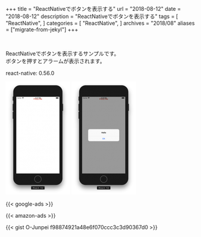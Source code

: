 +++
title = "ReactNativeでボタンを表示する"
url = "2018-08-12"
date = "2018-08-12"
description = "ReactNativeでボタンを表示する"
tags = [
    "ReactNative",
]
categories = [
    "ReactNative",
]
archives = "2018/08"
aliases = ["migrate-from-jekyl"]
+++

<br>

ReactNativeでボタンを表示するサンプルです。  
ボタンを押すとアラームが表示されます。  

react-native: 0.56.0  

![alt](1.png)
![alt](2.png)

<!-- Google Ads -->
{{< google-ads >}}

<!-- Amazon Ads -->
{{< amazon-ads >}}

{{< gist O-Junpei f98874921a48e6f070ccc3c3d90367d0 >}}
